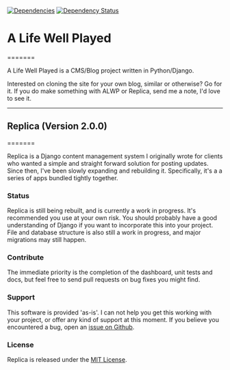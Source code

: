 [![Dependencies](https://david-dm.org/jadedgamer/alifewellplayed.com.svg)](https://david-dm.org/jadedgamer/alifewellplayed.com)
[![Dependency Status](https://gemnasium.com/badges/github.com/jadedgamer/alifewellplayed.com.svg)](https://gemnasium.com/github.com/jadedgamer/alifewellplayed.com)


# A Life Well Played
=======

A Life Well Played is a CMS/Blog project written in Python/Django.

Interested on cloning the site for your own blog, similar or otherwise? Go for it. If you do make something with ALWP or Replica, send me a note, I'd love to see it.

---

## Replica (Version 2.0.0)
=======

Replica is a Django content management system I originally wrote for clients who wanted a simple and straight forward solution for posting updates. Since then, I've been slowly expanding and rebuilding it. Specifically, it's a a series of apps bundled tightly together.

### Status
Replica is still being rebuilt, and is currently a work in progress. It's recommended you use at your own risk. You should probably have a good understanding of Django if you want to incorporate this into your project. File and database structure is also still a work in progress, and major migrations may still happen.

### Contribute
The immediate priority is the completion of the dashboard, unit tests and docs, but feel free to send pull requests on bug fixes you might find.

### Support
This software is provided 'as-is'. I can not help you get this working with your project, or offer any kind of support at this moment. If you believe you encountered a bug, open an [issue on Github](https://github.com/jadedgamer/alifewellplayed.com/issues).

### License
Replica is released under the [MIT License](LICENSE).
